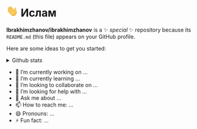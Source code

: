 # <a href="#"><img height="30px" alt="GIF of waving hand" src="assets/handwave.gif"></a> Ислам

**Ibrakhimzhanov/ibrakhimzhanov** is a ✨ _special_ ✨ repository because its `README.md` (this file) appears on your GitHub profile.

Here are some ideas to get you started:


<details>
<summary>Github stats</summary>
<div markdown="1">
![Ibrakhimzhanov's GitHub stats](https://github-readme-stats.vercel.app/api?username=ibrakhimzhanov&count_private=true&show_icons=true&theme=tokyonight&hide=issues,contribs)
</div>
</details>




- 🔭 I’m currently working on ...
- 🌱 I’m currently learning ...
- 👯 I’m looking to collaborate on ...
- 🤔 I’m looking for help with ...
- 💬 Ask me about ...
- 📫 How to reach me: ...
- 😄 Pronouns: ...
- ⚡ Fun fact: ...
